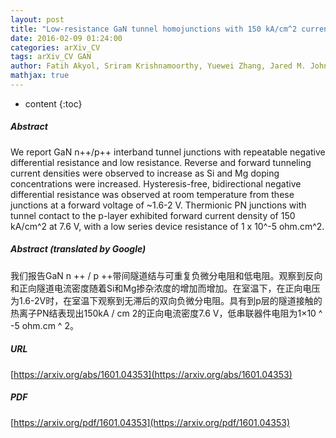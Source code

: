 ```yaml
---
layout: post
title: "Low-resistance GaN tunnel homojunctions with 150 kA/cm^2 current and repeatable negative differential resistance"
date: 2016-02-09 01:24:00
categories: arXiv_CV
tags: arXiv_CV GAN
author: Fatih Akyol, Sriram Krishnamoorthy, Yuewei Zhang, Jared M. Johnson, Jinwoo Hwang, Siddharth Rajan
mathjax: true
---
```


* content
{:toc}

##### Abstract
We report GaN n++/p++ interband tunnel junctions with repeatable negative differential resistance and low resistance. Reverse and forward tunneling current densities were observed to increase as Si and Mg doping concentrations were increased. Hysteresis-free, bidirectional negative differential resistance was observed at room temperature from these junctions at a forward voltage of ~1.6-2 V. Thermionic PN junctions with tunnel contact to the p-layer exhibited forward current density of 150 kA/cm^2 at 7.6 V, with a low series device resistance of 1 x 10^-5 ohm.cm^2.

##### Abstract (translated by Google)
我们报告GaN n ++ / p ++带间隧道结与可重复负微分电阻和低电阻。观察到反向和正向隧道电流密度随着Si和Mg掺杂浓度的增加而增加。在室温下，在正向电压为1.6-2V时，在室温下观察到无滞后的双向负微分电阻。具有到p层的隧道接触的热离子PN结表现出150kA / cm 2的正向电流密度7.6 V，低串联器件电阻为1×10 ^ -5 ohm.cm ^ 2。

##### URL
[https://arxiv.org/abs/1601.04353](https://arxiv.org/abs/1601.04353)

##### PDF
[https://arxiv.org/pdf/1601.04353](https://arxiv.org/pdf/1601.04353)

